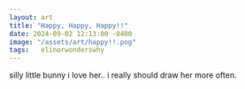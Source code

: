 ```yaml
---
layout: art
title: "Happy, Happy, Happy!!"
date: 2024-09-02 12:13:00 -0400
image: "/assets/art/happy!!.png"
tags:   elinorwonderswhy
---
```


silly little bunny i love her.. i really should draw her more often.